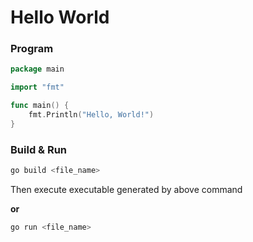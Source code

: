 # Hello World

### Program

```go
package main

import "fmt"

func main() {
	fmt.Println("Hello, World!")
}
```

### Build & Run

```sh
go build <file_name>
```

Then execute executable generated by above command

**or**

```sh
go run <file_name>
```